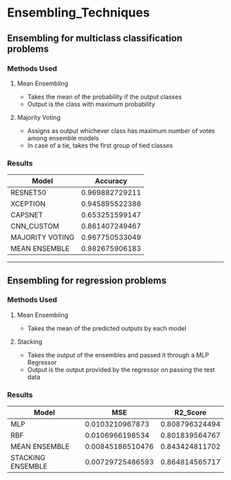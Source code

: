 # Ensembling_Techniques

## Ensembling for multiclass classification problems

### Methods Used 
1. Mean Ensembling
	* Takes the mean of the probability if the output classes
	* Output is the class with maximum probability

2. Majority Voting
	* Assigns as output whichever class has maximum number of votes among ensemble models
	* In case of a tie, takes the first group of tied classes

### Results
	
 | Model | Accuracy | 
 | --- | --- |
 | RESNET50 | 0.969882729211 |
 | XCEPTION | 0.945895522388 |
 | CAPSNET | 0.653251599147 |
 | CNN_CUSTOM | 0.861407249467 |
 | MAJORITY VOTING | 0.967750533049 |
 | MEAN ENSEMBLE | 0.982675906183 |
----

## Ensembling for regression problems
### Methods Used 
1. Mean Ensembling
	* Takes the mean of the predicted outputs by each model

2. Stacking
	* Takes the output of the ensembles and passed it through a MLP Regressor 
	* Output is the output provided by the regressor on passing the test data

### Results

 | Model | MSE | R2_Score |
 | --- | --- | --- |
 | MLP | 0.0103210967873 | 0.808796324494 |
 | RBF | 0.0106966198534 | 0.801839564767 |
 | MEAN ENSEMBLE | 0.00845186510476 | 0.843424811702 |
 | STACKING ENSEMBLE | 0.00729725486593 | 0.864814565717 |
